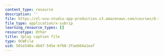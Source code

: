 ```yaml
---
content_type: resource
description: ''
file: https://ol-ocw-studio-app-production.s3.amazonaws.com/courses/8-333-statistical-mechanics-i-statistical-mechanics-of-particles-fall-2013/501e540a4b47545ebf603fae664a1eaf_hl4c1P9D8IY.vtt
file_type: application/x-subrip
learning_resource_types: []
resourcetype: Other
title: 3play caption file
type: OCWFile
uid: 501e540a-4b47-545e-bf60-3fae664a1eaf
---
```

